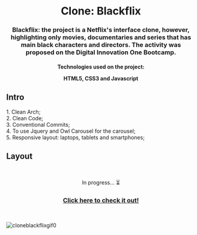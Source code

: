 <h1 align="center">
  Clone: Blackflix
</h1>
<h3 align="center">Blackflix: the project is a Netflix's interface clone, however, highlighting  only movies, documentaries and series that has main black characters and directors. The activity was proposed on the Digital Innovation One Bootcamp.</h3 align="center">
<h4 align="center">Technologies used on the project:</h4align="center">
<p align="center">HTML5, CSS3 and Javascript</p align="center">

## Intro

<p>1. Clean Arch;</br>
2. Clean Code;</br>
3. Conventional Commits;</br>
4. To use Jquery and Owl Carousel for the carousel;</br>
5. Responsive layout: laptops, tablets and smartphones;</p>

## Layout
</br><p align="center">In progress... :hourglass_flowing_sand:</p>

<h3 align="center">
  <a href="https://larissasmartins.github.io/clone-blackflix/">Click here to check it out!</a>
</h3></br>

![cloneblackflixgif0](https://user-images.githubusercontent.com/96597131/150657049-d29dd66b-ad76-48b0-813b-236ee58dfd9f.gif)
